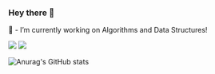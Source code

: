 ### Hey there 👋
🧱 - I’m currently working on Algorithms and Data Structures!

<a style="text-decoration: none;" href="https://www.linkedin.com/in/miguelcfsilva11/"><img src="https://img.shields.io/badge/LinkedIn-0077B5?style=for-the-badge&logo=linkedin&logoColor=white" /></a>
<a style="text-decoration: none;" href="mailto:miguelcfsilva@gmail.com"><img src="https://img.shields.io/badge/Gmail-D14836?style=for-the-badge&logo=gmail&logoColor=white" /></a>

![Anurag's GitHub stats](https://github-readme-stats.vercel.app/api?username=miguelcfsilva11&show_icons=true&theme=prussian)
<!--
**miguelcfsilva11/miguelcfsilva11** is a ✨ _special_ ✨ repository because its `README.md` (this file) appears on your GitHub profile.

Here are some ideas to get you started:

- 🔭 I’m currently working on Hawkins, the Chess Engine!
